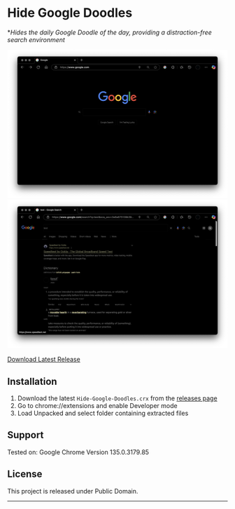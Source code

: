 # Hide Google Doodles
**Hides the daily Google Doodle of the day, providing a distraction-free search environment*

![Hide-Google-Doodles_Logo](demo1.png)
![Hide-Google-Doodles_Logo](demo2.png)


[Download Latest Release](https://github.com/FreelanceProgrammingServices/Hide-Google-Doodles/releases/latest)

</div>

## Installation

1. Download the latest `Hide-Google-Doodles.crx` from the [releases page](https://github.com/yourusername/Hide-Google-Doodles/releases/latest) 
2. Go to chrome://extensions and enable Developer mode 
3. Load Unpacked and select folder containing extracted files

## Support
Tested on:
 Google Chrome Version 135.0.3179.85


## License

This project is released under Public Domain.

---

</div>
